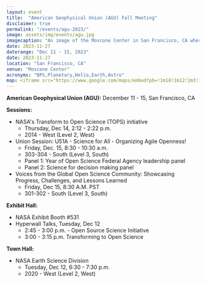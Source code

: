 ```yaml
---
layout: event
title:  "American Geophysical Union (AGU) Fall Meeting"
disclaimer: true
permalink: "/events/agu-2023/"
image: assets/img/events/agu.jpg
imagecaption: "An image of the Moscone Center in San Francisco, CA where AGU will be held."
date: 2023-11-27
daterange: "Dec 11 - 15, 2023"
date: 2023-11-27
location: "San Francisco, CA"
venue: "Moscone Center"
acronyms: "BPS,Planetary,Helio,Earth,Astro"
map: <iframe src="https://www.google.com/maps/embed?pb=!1m18!1m12!1m3!1d25225.951246658202!2d-122.42128936671311!3d37.78432337198296!2m3!1f0!2f0!3f0!3m2!1i1024!2i768!4f13.1!3m3!1m2!1s0x8085807ded297e89%3A0xd9553880aa393c6c!2sMoscone%20Center!5e0!3m2!1sen!2sus!4v1701064512358!5m2!1sen!2sus" width="600" height="450" style="border:0;" allowfullscreen="" loading="lazy" referrerpolicy="no-referrer-when-downgrade"></iframe>
---
```


**American Geophysical Union (AGU):** December 11 - 15, San Francisco, CA 

**Sessions:**

- NASA's Transform to Open Science (TOPS) initiative
  - Thursday, Dec 14, 2:12 - 2:22 p.m.
  - 2014 - West (Level 2, West) 
- Union Session: U51A - Science for All - Organizing Agile Openness!
  - Friday, Dec. 15, 8:30 - 10:30 a.m.
  - 303-304 - South (Level 3, South)
  - Panel 1: Year of Open Science Federal Agency leadership panel
  - Panel 2: Science for decision making panel
- Voices from the Global Open Science Community: Showcasing Progress, Challenges, and Lessons Learned
  - Friday, Dec 15, 8:30 A.M. PST
  - 301-302 - South (Level 3, South)

**Exhibit Hall:**
- NASA Exhibit Booth #531
- Hyperwall Talks, Tuesday, Dec 12
  - 2:45 - 3:00 p.m. - Open Source Science Initiative
  - 3:00 - 3:15 p.m. Transforming to Open Science

**Town Hall:**
- NASA Earth Science Division
  - Tuesday, Dec 12, 6:30 - 7:30 p.m.
  - 2020 - West (Level 2, West)
